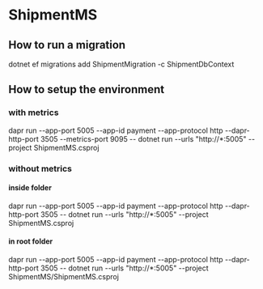 ﻿# ShipmentMS

## How to run a migration
dotnet ef migrations add ShipmentMigration -c ShipmentDbContext

## How to setup the environment

### with metrics
dapr run --app-port 5005 --app-id payment --app-protocol http --dapr-http-port 3505 --metrics-port 9095 -- dotnet run --urls "http://*:5005" --project ShipmentMS.csproj

### without metrics

#### inside folder
dapr run --app-port 5005 --app-id payment --app-protocol http --dapr-http-port 3505 -- dotnet run --urls "http://*:5005" --project ShipmentMS.csproj

#### in root folder
dapr run --app-port 5005 --app-id payment --app-protocol http --dapr-http-port 3505 -- dotnet run --urls "http://*:5005" --project ShipmentMS/ShipmentMS.csproj
